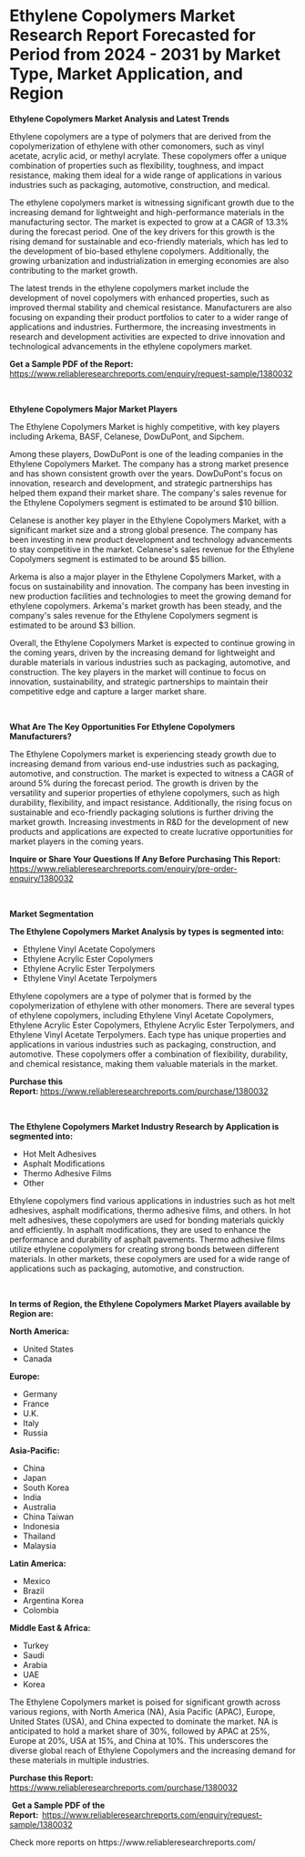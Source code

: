 <p><h1>Ethylene Copolymers Market Research Report Forecasted for Period from 2024 -  2031 by Market Type, Market Application, and Region</h1></p><p><strong>Ethylene Copolymers Market Analysis and Latest Trends</strong></p>
<p><p>Ethylene copolymers are a type of polymers that are derived from the copolymerization of ethylene with other comonomers, such as vinyl acetate, acrylic acid, or methyl acrylate. These copolymers offer a unique combination of properties such as flexibility, toughness, and impact resistance, making them ideal for a wide range of applications in various industries such as packaging, automotive, construction, and medical.</p><p>The ethylene copolymers market is witnessing significant growth due to the increasing demand for lightweight and high-performance materials in the manufacturing sector. The market is expected to grow at a CAGR of 13.3% during the forecast period. One of the key drivers for this growth is the rising demand for sustainable and eco-friendly materials, which has led to the development of bio-based ethylene copolymers. Additionally, the growing urbanization and industrialization in emerging economies are also contributing to the market growth.</p><p>The latest trends in the ethylene copolymers market include the development of novel copolymers with enhanced properties, such as improved thermal stability and chemical resistance. Manufacturers are also focusing on expanding their product portfolios to cater to a wider range of applications and industries. Furthermore, the increasing investments in research and development activities are expected to drive innovation and technological advancements in the ethylene copolymers market.</p></p>
<p><strong>Get a Sample PDF of the Report:&nbsp;</strong> <a href="https://www.reliableresearchreports.com/enquiry/request-sample/1380032">https://www.reliableresearchreports.com/enquiry/request-sample/1380032</a></p>
<p>&nbsp;</p>
<p><strong>Ethylene Copolymers Major Market Players</strong></p>
<p><p>The Ethylene Copolymers Market is highly competitive, with key players including Arkema, BASF, Celanese, DowDuPont, and Sipchem. </p><p>Among these players, DowDuPont is one of the leading companies in the Ethylene Copolymers Market. The company has a strong market presence and has shown consistent growth over the years. DowDuPont's focus on innovation, research and development, and strategic partnerships has helped them expand their market share. The company's sales revenue for the Ethylene Copolymers segment is estimated to be around $10 billion.</p><p>Celanese is another key player in the Ethylene Copolymers Market, with a significant market size and a strong global presence. The company has been investing in new product development and technology advancements to stay competitive in the market. Celanese's sales revenue for the Ethylene Copolymers segment is estimated to be around $5 billion.</p><p>Arkema is also a major player in the Ethylene Copolymers Market, with a focus on sustainability and innovation. The company has been investing in new production facilities and technologies to meet the growing demand for ethylene copolymers. Arkema's market growth has been steady, and the company's sales revenue for the Ethylene Copolymers segment is estimated to be around $3 billion.</p><p>Overall, the Ethylene Copolymers Market is expected to continue growing in the coming years, driven by the increasing demand for lightweight and durable materials in various industries such as packaging, automotive, and construction. The key players in the market will continue to focus on innovation, sustainability, and strategic partnerships to maintain their competitive edge and capture a larger market share.</p></p>
<p>&nbsp;</p>
<p><strong>What Are The Key Opportunities For Ethylene Copolymers Manufacturers?</strong></p>
<p><p>The Ethylene Copolymers market is experiencing steady growth due to increasing demand from various end-use industries such as packaging, automotive, and construction. The market is expected to witness a CAGR of around 5% during the forecast period. The growth is driven by the versatility and superior properties of ethylene copolymers, such as high durability, flexibility, and impact resistance. Additionally, the rising focus on sustainable and eco-friendly packaging solutions is further driving the market growth. Increasing investments in R&D for the development of new products and applications are expected to create lucrative opportunities for market players in the coming years.</p></p>
<p><strong>Inquire or Share Your Questions If Any Before Purchasing This Report:</strong> <a href="https://www.reliableresearchreports.com/enquiry/pre-order-enquiry/1380032">https://www.reliableresearchreports.com/enquiry/pre-order-enquiry/1380032</a></p>
<p>&nbsp;</p>
<p><strong>Market Segmentation</strong></p>
<p><strong>The Ethylene Copolymers Market Analysis by types is segmented into:</strong></p>
<p><ul><li>Ethylene Vinyl Acetate Copolymers</li><li>Ethylene Acrylic Ester Copolymers</li><li>Ethylene Acrylic Ester Terpolymers</li><li>Ethylene Vinyl Acetate Terpolymers</li></ul></p>
<p><p>Ethylene copolymers are a type of polymer that is formed by the copolymerization of ethylene with other monomers. There are several types of ethylene copolymers, including Ethylene Vinyl Acetate Copolymers, Ethylene Acrylic Ester Copolymers, Ethylene Acrylic Ester Terpolymers, and Ethylene Vinyl Acetate Terpolymers. Each type has unique properties and applications in various industries such as packaging, construction, and automotive. These copolymers offer a combination of flexibility, durability, and chemical resistance, making them valuable materials in the market.</p></p>
<p><strong>Purchase this Report:&nbsp;</strong><a href="https://www.reliableresearchreports.com/purchase/1380032">https://www.reliableresearchreports.com/purchase/1380032</a></p>
<p>&nbsp;</p>
<p><strong>The Ethylene Copolymers Market Industry Research by Application is segmented into:</strong></p>
<p><ul><li>Hot Melt Adhesives</li><li>Asphalt Modifications</li><li>Thermo Adhesive Films</li><li>Other</li></ul></p>
<p><p>Ethylene copolymers find various applications in industries such as hot melt adhesives, asphalt modifications, thermo adhesive films, and others. In hot melt adhesives, these copolymers are used for bonding materials quickly and efficiently. In asphalt modifications, they are used to enhance the performance and durability of asphalt pavements. Thermo adhesive films utilize ethylene copolymers for creating strong bonds between different materials. In other markets, these copolymers are used for a wide range of applications such as packaging, automotive, and construction.</p></p>
<p>&nbsp;</p>
<p><strong>In terms of Region, the Ethylene Copolymers Market Players available by Region are:</strong></p>
<p>
    <p> <strong> North America: </strong>
        <ul>
            <li>United States</li>
            <li>Canada</li>
        </ul>
        </p> 
    <p> <strong> Europe: </strong>
        <ul>
            <li>Germany</li>
            <li>France</li>
            <li>U.K.</li>
            <li>Italy</li>
            <li>Russia</li>
        </ul>
        </p> 
    <p> <strong> Asia-Pacific: </strong>
        <ul>
            <li>China</li>
            <li>Japan</li>
            <li>South Korea</li>
            <li>India</li>
            <li>Australia</li>
            <li>China Taiwan</li>
            <li>Indonesia</li>
            <li>Thailand</li>
            <li>Malaysia</li>
        </ul>
        </p> 
    <p> <strong> Latin America: </strong>
        <ul>
            <li>Mexico</li>
            <li>Brazil</li>
            <li>Argentina Korea</li>
            <li>Colombia</li>
        </ul>
        </p> 
    <p> <strong> Middle East & Africa: </strong>
        <ul>
            <li>Turkey</li>
            <li>Saudi</li>
            <li>Arabia</li>
            <li>UAE</li>
            <li>Korea</li>
        </ul>
    </p>
    </p>
<p><p>The Ethylene Copolymers market is poised for significant growth across various regions, with North America (NA), Asia Pacific (APAC), Europe, United States (USA), and China expected to dominate the market. NA is anticipated to hold a market share of 30%, followed by APAC at 25%, Europe at 20%, USA at 15%, and China at 10%. This underscores the diverse global reach of Ethylene Copolymers and the increasing demand for these materials in multiple industries.</p></p>
<p><strong>Purchase this Report: </strong><a href="https://www.reliableresearchreports.com/purchase/1380032">https://www.reliableresearchreports.com/purchase/1380032</a></p>
<p>&nbsp;<strong>Get a Sample PDF of the Report:&nbsp;&nbsp;</strong><a href="https://www.reliableresearchreports.com/enquiry/request-sample/1380032">https://www.reliableresearchreports.com/enquiry/request-sample/1380032</a></p>
<p><strong></strong></p>
<p>Check more reports on https://www.reliableresearchreports.com/</p>